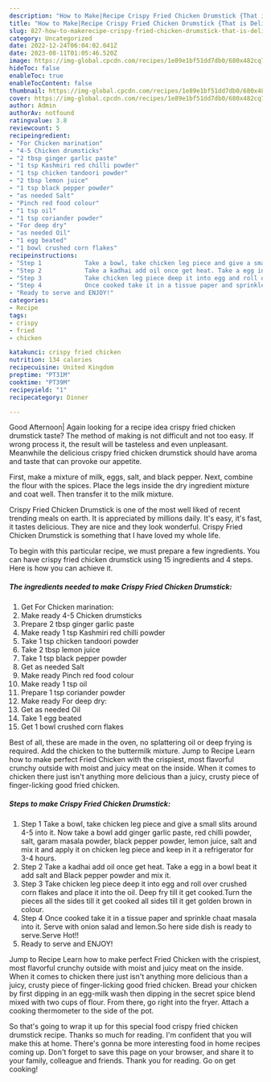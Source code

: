 ```yaml
---
description: "How to Make|Recipe Crispy Fried Chicken Drumstick {That is Delicious"
title: "How to Make|Recipe Crispy Fried Chicken Drumstick {That is Delicious"
slug: 827-how-to-makerecipe-crispy-fried-chicken-drumstick-that-is-delicious
category: Uncategorized
date: 2022-12-24T06:04:02.041Z
date: 2023-08-11T01:05:46.520Z
image: https://img-global.cpcdn.com/recipes/1e89e1bf51dd7db0/680x482cq70/crispy-fried-chicken-drumstick-recipe-main-photo.jpg
hideToc: false
enableToc: true
enableTocContent: false
thumbnail: https://img-global.cpcdn.com/recipes/1e89e1bf51dd7db0/680x482cq70/crispy-fried-chicken-drumstick-recipe-main-photo.jpg
cover: https://img-global.cpcdn.com/recipes/1e89e1bf51dd7db0/680x482cq70/crispy-fried-chicken-drumstick-recipe-main-photo.jpg
author: Admin
authorAv: notfound
ratingvalue: 3.8
reviewcount: 5
recipeingredient:
- "For Chicken marination"
- "4-5 Chicken drumsticks"
- "2 tbsp ginger garlic paste"
- "1 tsp Kashmiri red chilli powder"
- "1 tsp chicken tandoori powder"
- "2 tbsp lemon juice"
- "1 tsp black pepper powder"
- "as needed Salt"
- "Pinch red food colour"
- "1 tsp oil"
- "1 tsp coriander powder"
- "For deep dry"
- "as needed Oil"
- "1 egg beated"
- "1 bowl crushed corn flakes"
recipeinstructions:
- "Step 1            Take a bowl, take chicken leg piece and give a small slits around 4-5 into it. Now take a bowl add ginger garlic paste, red chilli powder, salt, garam masala powder, black pepper powder, lemon juice, salt and mix it and apply it on chicken leg piece and keep in it a refrigerator for 3-4 hours."
- "Step 2            Take a kadhai add oil once get heat. Take a egg in a bowl beat it add salt and Black pepper powder and mix it."
- "Step 3            Take chicken leg piece deep it into egg and roll over crushed corn flakes and place it into the oil. Deep fry till it get cooked.Turn the pieces all the sides till it get cooked all sides till it get golden brown in colour."
- "Step 4            Once cooked take it in a tissue paper and sprinkle chaat masala into it. Serve with onion salad and lemon.So here side dish is ready to serve.Serve Hot!!"
- "Ready to serve and ENJOY!"
categories:
- Recipe
tags:
- crispy
- fried
- chicken

katakunci: crispy fried chicken 
nutrition: 134 calories
recipecuisine: United Kingdom
preptime: "PT31M"
cooktime: "PT39M"
recipeyield: "1"
recipecategory: Dinner

---
```



Good Afternoon| Again looking for a recipe idea crispy fried chicken drumstick taste? The method of making is not difficult and not too easy. If wrong process it, the result will be tasteless and even unpleasant. Meanwhile the delicious crispy fried chicken drumstick should have aroma and taste that can provoke our appetite.





First, make a mixture of milk, eggs, salt, and black pepper. Next, combine the flour with the spices. Place the legs inside the dry ingredient mixture and coat well. Then transfer it to the milk mixture.

Crispy Fried Chicken Drumstick is one of the most well liked of recent trending meals on earth. It is appreciated by millions daily. It's easy, it's fast, it tastes delicious. They are nice and they look wonderful. Crispy Fried Chicken Drumstick is something that I have loved my whole life.


To begin with this particular recipe, we must prepare a few ingredients. You can have crispy fried chicken drumstick using 15 ingredients and 4 steps. Here is how you can achieve it.

<!--inarticleads1-->

##### The ingredients needed to make Crispy Fried Chicken Drumstick:

1. Get For Chicken marination:
1. Make ready 4-5 Chicken drumsticks
1. Prepare 2 tbsp ginger garlic paste
1. Make ready 1 tsp Kashmiri red chilli powder
1. Take 1 tsp chicken tandoori powder
1. Take 2 tbsp lemon juice
1. Take 1 tsp black pepper powder
1. Get as needed Salt
1. Make ready Pinch red food colour
1. Make ready 1 tsp oil
1. Prepare 1 tsp coriander powder
1. Make ready For deep dry:
1. Get as needed Oil
1. Take 1 egg beated
1. Get 1 bowl crushed corn flakes


Best of all, these are made in the oven, no splattering oil or deep frying is required. Add the chicken to the buttermilk mixture. Jump to Recipe Learn how to make perfect Fried Chicken with the crispiest, most flavorful crunchy outside with moist and juicy meat on the inside. When it comes to chicken there just isn&#39;t anything more delicious than a juicy, crusty piece of finger-licking good fried chicken. 

<!--inarticleads2-->

##### Steps to make Crispy Fried Chicken Drumstick:

1. Step 1            Take a bowl, take chicken leg piece and give a small slits around 4-5 into it. Now take a bowl add ginger garlic paste, red chilli powder, salt, garam masala powder, black pepper powder, lemon juice, salt and mix it and apply it on chicken leg piece and keep in it a refrigerator for 3-4 hours.
1. Step 2            Take a kadhai add oil once get heat. Take a egg in a bowl beat it add salt and Black pepper powder and mix it.
1. Step 3            Take chicken leg piece deep it into egg and roll over crushed corn flakes and place it into the oil. Deep fry till it get cooked.Turn the pieces all the sides till it get cooked all sides till it get golden brown in colour.
1. Step 4            Once cooked take it in a tissue paper and sprinkle chaat masala into it. Serve with onion salad and lemon.So here side dish is ready to serve.Serve Hot!!
1. Ready to serve and ENJOY!

Jump to Recipe Learn how to make perfect Fried Chicken with the crispiest, most flavorful crunchy outside with moist and juicy meat on the inside. When it comes to chicken there just isn&#39;t anything more delicious than a juicy, crusty piece of finger-licking good fried chicken. Bread your chicken by first dipping in an egg-milk wash then dipping in the secret spice blend mixed with two cups of flour. From there, go right into the fryer. Attach a cooking thermometer to the side of the pot. 

So that's going to wrap it up for this special food crispy fried chicken drumstick recipe. Thanks so much for reading. I'm confident that you will make this at home. There's gonna be more interesting food in home recipes coming up. Don't forget to save this page on your browser, and share it to your family, colleague and friends. Thank you for reading. Go on get cooking!
